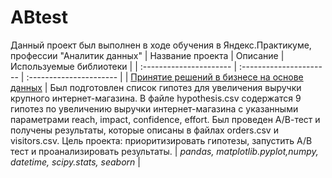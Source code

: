 # ABtest



Данный проект был выполнен в ходе обучения в Яндекс.Практикуме, профессии "Аналитик данных"
| Название проекта | Описание | Используемые библиотеки | 
| :---------------------- | :---------------------- | :---------------------- |
| [Принятие решений в бизнесе на основе данных](https://github.com/NadyaSidorenko/ABtest.git) | Был подготовлен список гипотез для увеличения выручки крупного интернет-магазина. В файле hypothesis.csv содержатся 9 гипотез по увеличению выручки интернет-магазина с указанными параметрами reach, impact, confidence, effort. Был проведен А/В-тест и получены результаты, которые описаны в файлах orders.csv и visitors.csv. Цель проекта: приоритизировать гипотезы, запустить А/В тест и проанализировать результаты. | *pandas, matplotlib.pyplot,numpy, datetime, scipy.stats, seaborn* |
